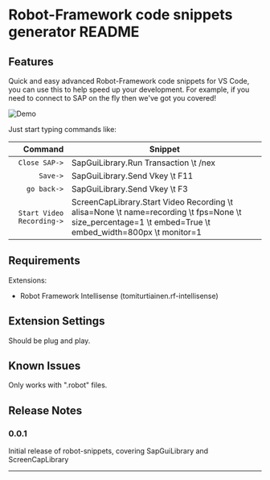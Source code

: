 # Robot-Framework code snippets generator README


## Features

Quick and easy advanced Robot-Framework code snippets for VS Code, you can use this to help speed up your development. For example, if you need to connect to SAP on the fly then we've got you covered! 

![Demo](resources/Robot-Snippets.gif)

Just start typing commands like:

| Command  | Snippet |
| -------: | ------- |
| `Close SAP->` | SapGuiLibrary.Run Transaction \t /nex |
| `Save->` | SapGuiLibrary.Send Vkey \t F11 |
| `go back->` | SapGuiLibrary.Send Vkey \t F3 |
| `Start Video Recording->` | ScreenCapLibrary.Start Video Recording \t alisa=None \t name=recording \t fps=None \t size_percentage=1 \t embed=True \t embed_width=800px \t monitor=1 |

## Requirements

Extensions:
- Robot Framework Intellisense (tomiturtiainen.rf-intellisense)


## Extension Settings

Should be plug and play.

## Known Issues

Only works with ".robot" files.

## Release Notes

### 0.0.1

Initial release of robot-snippets, covering SapGuiLibrary and ScreenCapLibrary


-----------------------------------------------------------------------------------------------------------